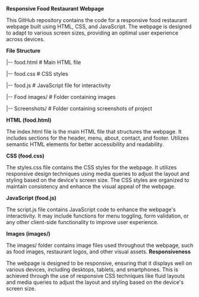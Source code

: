 **Responsive Food Restaurant Webpage**

This GitHub repository contains the code for a responsive food restaurant webpage built using HTML, CSS, and JavaScript. 
The webpage is designed to adapt to various screen sizes, providing an optimal user experience across devices.

**File Structure**


|-- food.html             # Main HTML file

|-- food.css              # CSS styles

|-- food.js               # JavaScript file for interactivity

|-- Food images/          # Folder containing images

|-- Screenshots/          # Folder containing screenshots of project

**HTML (food.html)**

The index.html file is the main HTML file that structures the webpage. 
It includes sections for the header, menu, about, contact, and footer. Utilizes semantic HTML elements for better accessibility and readability.

**CSS (food.css)**

The styles.css file contains the CSS styles for the webpage. 
It utilizes responsive design techniques using media queries to adjust the layout and styling based on the device's screen size. 
The CSS styles are organized to maintain consistency and enhance the visual appeal of the webpage.

**JavaScript (food.js)**

The script.js file contains JavaScript code to enhance the webpage's interactivity. 
It may include functions for menu toggling, form validation, or any other client-side functionality to improve user experience.

**Images (images/)**

The images/ folder contains image files used throughout the webpage, such as food images, restaurant logos, and other visual assets.
**Responsiveness**

The webpage is designed to be responsive, ensuring that it displays well on various devices, including desktops, tablets, and smartphones. This is achieved through the use of responsive CSS techniques like fluid layouts and media queries to adjust the layout and styling based on the device's screen size.

